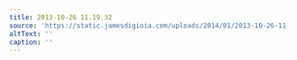 ```yaml
---
title: 2013-10-26 11.19.32
source: 'https://static.jamesdigioia.com/uploads/2014/01/2013-10-26-11-19-32-scaled.jpg'
altText: ''
caption: ''
---
```


